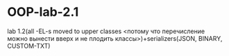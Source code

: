 # OOP-lab-2.1
lab 1.2(all -EL-s moved to upper classes <потому что перечисление можно вынести вверх и не плодить классы>)+serializers(JSON, BINARY, CUSTOM-TXT)
